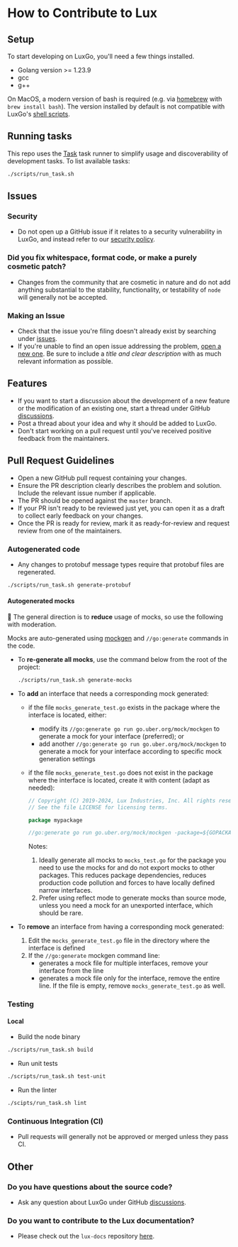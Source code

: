 # How to Contribute to Lux

## Setup

To start developing on LuxGo, you'll need a few things installed.

- Golang version >= 1.23.9
- gcc
- g++

On MacOS, a modern version of bash is required (e.g. via [homebrew](https://brew.sh/) with `brew install bash`). The version installed by default is not compatible with LuxGo's [shell scripts](scripts).

## Running tasks

This repo uses the [Task](https://taskfile.dev/) task runner to simplify usage and discoverability of development tasks. To list available tasks:

```bash
./scripts/run_task.sh
```

## Issues

### Security

- Do not open up a GitHub issue if it relates to a security vulnerability in LuxGo, and instead refer to our [security policy](./SECURITY.md).

### Did you fix whitespace, format code, or make a purely cosmetic patch?

- Changes from the community that are cosmetic in nature and do not add anything substantial to the stability, functionality, or testability of `node` will generally not be accepted.

### Making an Issue

- Check that the issue you're filing doesn't already exist by searching under [issues](https://github.com/luxfi/node/issues).
- If you're unable to find an open issue addressing the problem, [open a new one](https://github.com/luxfi/node/issues/new/choose). Be sure to include a *title and clear description* with as much relevant information as possible.

## Features

- If you want to start a discussion about the development of a new feature or the modification of an existing one, start a thread under GitHub [discussions](https://github.com/luxfi/node/discussions/categories/ideas).
- Post a thread about your idea and why it should be added to LuxGo.
- Don't start working on a pull request until you've received positive feedback from the maintainers.

## Pull Request Guidelines

- Open a new GitHub pull request containing your changes.
- Ensure the PR description clearly describes the problem and solution. Include the relevant issue number if applicable.
- The PR should be opened against the `master` branch.
- If your PR isn't ready to be reviewed just yet, you can open it as a draft to collect early feedback on your changes.
- Once the PR is ready for review, mark it as ready-for-review and request review from one of the maintainers.

### Autogenerated code

- Any changes to protobuf message types require that protobuf files are regenerated.

```sh
./scripts/run_task.sh generate-protobuf
```

#### Autogenerated mocks

💁 The general direction is to **reduce** usage of mocks, so use the following with moderation.

Mocks are auto-generated using [mockgen](https://pkg.go.dev/go.uber.org/mock/mockgen) and `//go:generate` commands in the code.

- To **re-generate all mocks**, use the command below from the root of the project:

    ```sh
    ./scripts/run_task.sh generate-mocks
    ```

- To **add** an interface that needs a corresponding mock generated:
  - if the file `mocks_generate_test.go` exists in the package where the interface is located, either:
    - modify its `//go:generate go run go.uber.org/mock/mockgen` to generate a mock for your interface (preferred); or
    - add another `//go:generate go run go.uber.org/mock/mockgen` to generate a mock for your interface according to specific mock generation settings
  - if the file `mocks_generate_test.go` does not exist in the package where the interface is located, create it with content (adapt as needed):

    ```go
    // Copyright (C) 2019-2024, Lux Industries, Inc. All rights reserved.
    // See the file LICENSE for licensing terms.

    package mypackage

    //go:generate go run go.uber.org/mock/mockgen -package=${GOPACKAGE} -destination=mocks_test.go . YourInterface
    ```

    Notes:
    1. Ideally generate all mocks to `mocks_test.go` for the package you need to use the mocks for and do not export mocks to other packages. This reduces package dependencies, reduces production code pollution and forces to have locally defined narrow interfaces.
    1. Prefer using reflect mode to generate mocks than source mode, unless you need a mock for an unexported interface, which should be rare.
- To **remove** an interface from having a corresponding mock generated:
  1. Edit the `mocks_generate_test.go` file in the directory where the interface is defined
  1. If the `//go:generate` mockgen command line:
      - generates a mock file for multiple interfaces, remove your interface from the line
      - generates a mock file only for the interface, remove the entire line. If the file is empty, remove `mocks_generate_test.go` as well.

### Testing

#### Local

- Build the node binary

```sh
./scripts/run_task.sh build
```

- Run unit tests

```sh
./scripts/run_task.sh test-unit
```

- Run the linter

```sh
./scipts/run_task.sh lint
```

### Continuous Integration (CI)

- Pull requests will generally not be approved or merged unless they pass CI.

## Other

### Do you have questions about the source code?

- Ask any question about LuxGo under GitHub [discussions](https://github.com/luxfi/node/discussions/categories/q-a).

### Do you want to contribute to the Lux documentation?

- Please check out the `lux-docs` repository [here](https://github.com/luxfi/lux-docs).
